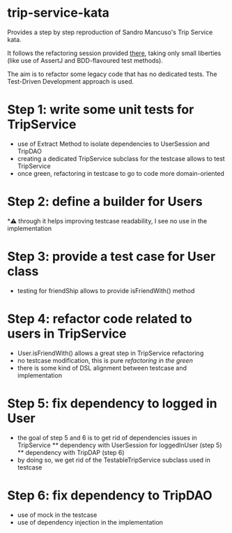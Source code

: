 # trip-service-kata
Provides a step by step reproduction of Sandro Mancuso's Trip Service kata.

It follows the refactoring session provided [there](https://www.youtube.com/watch?v=_NnElPO5BU0),
taking only small liberties (like use of AssertJ and BDD-flavoured test methods).

The aim is to refactor some legacy code that has no dedicated tests.
The Test-Driven Development approach is used.

# Step 1: write some unit tests for TripService
* use of Extract Method to isolate dependencies to UserSession and TripDAO
* creating a dedicated TripService subclass for the testcase allows to test TripService
* once green, refactoring in testcase to go to code more domain-oriented

# Step 2: define a builder for Users
*:warning: through it helps improving testcase readability, I see no use in the implementation

# Step 3: provide a test case for User class
* testing for friendShip allows to provide isFriendWith() method

# Step 4: refactor code related to users in TripService
* User.isFriendWith() allows a great step in TripService refactoring
* no testcase modification, this is pure *refactoring in the green*
* there is some kind of DSL alignment between testcase and implementation

# Step 5: fix dependency to logged in User
* the goal of step 5 and 6 is to get rid of dependencies issues in TripService
** dependency with UserSession for loggedInUser (step 5)
** dependency with TripDAP (step 6)
* by doing so, we get rid of the TestableTripService subclass used in testcase

# Step 6: fix dependency to TripDAO
* use of mock in the testcase
* use of dependency injection in the implementation

